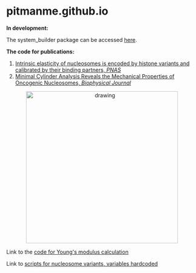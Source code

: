 # pitmanme.github.io
**In development:**

The system_builder package can be accessed [here](https://github.com/pitmanme/system_builder).



**The code for publications:**

1.  [Intrinsic elasticity of nucleosomes is encoded by histone variants and calibrated by their binding partners, _PNAS_](https://doi.org/10.1073/pnas.1911880116)
2.  [Minimal Cylinder Analysis Reveals the Mechanical Properties of Oncogenic Nucleosomes, _Biophysical Journal_](https://doi.org/10.1016/j.bpj.2020.01.042)

<p align="center">
<img src="https://www.researchgate.net/profile/Yamini-Dalal/publication/336767982/figure/fig1/AS:817367064006672@1571886902547/A-Schematic-that-compares-in-vitro-AFM-single-molecule-nanoindentation-force.jpg" alt="drawing" width="400"/>
</p>

Link to the [code for Young's modulus calculation](https://github.com/pitmanme/pitmanme.github.io/blob/master/Youngs_modulus/youngs_modulus.py)

Link to [scripts for nucleosome variants, variables hardcoded](https://github.com/pitmanme/pitmanme.github.io/tree/master/Youngs_modulus/system_specific)

  
